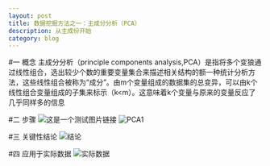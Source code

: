 ```yaml
---
layout: post
title: 数据挖掘方法之一：主成分分析（PCA）
description: 从主成份开始
category: blog
---
```

#一 概念
主成分分析（principle components analysis,PCA）是指将多个变狼通过线性组合，选出较少个数的重要变量集合来描述相关结构的额一种统计分析方法，这些线性组合被称为“成分”。由m个变量组成的数据集的总变异，可以由k个线性组合变量组成的子集来标示（k<m）。这意味着k个变量与原来的变量反应了几乎同样多的信息  

#二 步骤
![这是一个测试图片链接](http://shartoo.github.io/blog/images/beauty.png)
![PCA1](https://github.com/shartoo/shartoo.github.com/tree/master/images/blog/PCA1.jpg)


#三 关键性结论
![结论](https://github.com/shartoo/shartoo.github.com/tree/master/images/blog/PCA2.jpg)


#四 应用于实际数据
![实际数据](https://github.com/shartoo/shartoo.github.com/tree/master/images/blog/PCA3.jpg)
